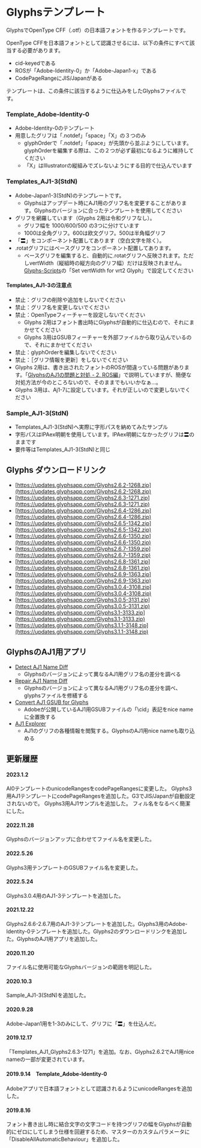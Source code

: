 # Glyphsテンプレート

GlyphsでOpenType CFF（.otf）の日本語フォントを作るテンプレートです。

OpenType CFFを日本語フォントとして認識させるには、以下の条件にすべて該当する必要があります。
* cid-keyedである
* ROSが「Adobe-Identity-0」か「Adobe-Japan1-x」である
* CodePageRangeにJIS/Japanがある

テンプレートは、この条件に該当するように仕込みをしたGlyphsファイルです。

### Template_Adobe-Identity-0
* Adobe-Identity-0のテンプレート
* 用意したグリフは「.notdef」「space」「X」の３つのみ
     * glyphOrderで「.notdef」「space」が先頭から並ぶようにしています。glyphOrderを編集する際は、この２つが必ず最初になるように維持してください
   * 「X」はIllustratorの縦組みでズレないようにする目的で仕込んでいます

### Templates_AJ1-3(StdN)
* Adobe-Japan1-3(StdN)のテンプレートです。
    * Glyphsはアップデート時にAJ1用のグリフ名を変更することがあります。Glyphsのバージョンに合ったテンプレートを使用してください
* グリフを網羅しています（Glyphs 2用は令和グリフなし）。
    * グリフ幅を 1000/600/500 の3つに分けています
    * 1000は全角グリフ。600は欧文グリフ。500は半角幅グリフ
* 「〓」をコンポーネント配置してあります（空白文字を除く）。 
* .rotatグリフにはベースグリフをコンポーネント配置してあります。
    * ベースグリフを編集すると、自動的に.rotatグリフへ反映されます。ただしvertWidth（縦組時の縦方向のグリフ幅）だけは反映されません。[Glyphs-Scripts](https://github.com/monokano/Glyphs-Scripts)の「Set vertWidth for vrt2 Glyph」で設定してください
#### Templates_AJ1-3の注意点
* 禁止：グリフの削除や追加をしないでください
* 禁止：グリフ名を変更しないでください
* 禁止：OpenTypeフィーチャーを設定しないでください
    * Glyphs 2用はフォント書出時にGlyphsが自動的に仕込むので、それにまかせてください
    * Glyphs 3用はGSUBフィーチャーを外部ファイルから取り込んでいるので、それにまかせてください
* 禁止：glyphOrderを編集しないでください
* 禁止：［グリフ情報を更新］をしないでください
* Glyphs 2用は、書き出されたフォントのROSが間違っている問題があります。「[GlyphsのAJ1の問題と対処 - 2. ROS編](https://gist.github.com/monokano/a3cf2992b8246720c5edc9abe12a65af)」で説明していますが、簡便な対処方法が今のところないので、そのままでもいいかなぁ…。
* Glyphs 3用は、Aj1-7に設定しています。それが正しいので変更しないでください

### Sample_AJ1-3(StdN)
* Templates_AJ1-3(StdN)へ実際に字形パスを納めてみたサンプル
* 字形パスはIPAex明朝を使用しています。IPAex明朝になかったグリフは〓のままです
* 要件等はTemplates_AJ1-3(StdN)と同じ

## Glyphs ダウンロードリンク
* [https://updates.glyphsapp.com/Glyphs2.6.2-1268.zip](https://updates.glyphsapp.com/Glyphs2.6.2-1268.zip)
* [https://updates.glyphsapp.com/Glyphs2.6.3-1271.zip](https://updates.glyphsapp.com/Glyphs2.6.3-1271.zip)
* [https://updates.glyphsapp.com/Glyphs2.6.4-1286.zip](https://updates.glyphsapp.com/Glyphs2.6.4-1286.zip)
* [https://updates.glyphsapp.com/Glyphs2.6.5-1342.zip](https://updates.glyphsapp.com/Glyphs2.6.5-1342.zip)
* [https://updates.glyphsapp.com/Glyphs2.6.6-1350.zip](https://updates.glyphsapp.com/Glyphs2.6.6-1350.zip)
* [https://updates.glyphsapp.com/Glyphs2.6.7-1359.zip](https://updates.glyphsapp.com/Glyphs2.6.7-1359.zip)
* [https://updates.glyphsapp.com/Glyphs2.6.8-1361.zip](https://updates.glyphsapp.com/Glyphs2.6.8-1361.zip)
* [https://updates.glyphsapp.com/Glyphs2.6.9-1363.zip](https://updates.glyphsapp.com/Glyphs2.6.9-1363.zip)
* [https://updates.glyphsapp.com/Glyphs3.0.4-3108.zip](https://updates.glyphsapp.com/Glyphs3.0.4-3108.zip)
* [https://updates.glyphsapp.com/Glyphs3.0.5-3131.zip](https://updates.glyphsapp.com/Glyphs3.0.5-3131.zip)
* [https://updates.glyphsapp.com/Glyphs3.1-3133.zip](https://updates.glyphsapp.com/Glyphs3.1-3133.zip)
* [https://updates.glyphsapp.com/Glyphs3.1.1-3148.zip](https://updates.glyphsapp.com/Glyphs3.1.1-3148.zip)

## GlyphsのAJ1用アプリ
* [Detect AJ1 Name Diff](https://tama-san.com/dl/files/Detect-AJ1-Name-Diff-102.tbz2)
	* Glyphsのバージョンによって異なるAJ1用グリフ名の差分を調べる
* [Repair AJ1 Name Diff](https://tama-san.com/dl/files/Repair-AJ1-Name-Diff-102.tbz2)
	* Glyphsのバージョンによって異なるAJ1用グリフ名の差分を調べ、glyphsファイルを修繕する
* [Convert AJ1 GSUB for Glyphs](https://tama-san.com/dl/files/Convert-AJ1-GSUB-for-Glyphs-100.tbz2)
	* Adobeが公開しているAJ1用GSUBファイルの「\cid」表記をnice nameに全置換する
* [AJ1 Explorer](https://tama-san.com/dl/files/AJ1-Explorer-2.2.1-34.tbz2)
	* AJ1のグリフの各種情報を閲覧する。GlyphsのAJ1用nice nameも取り込める

## 更新履歴

#### 2023.1.2
AI0テンプレートのunicodeRangesをcodePageRangesに変更した。
Glyphs3用AJ1テンプレートにcodePageRangesを追加した。G3でJIS/Japanが自動設定されないので。
Glyphs3用AJ1サンプルを追加した。
フィル名をなるべく簡潔にした。

#### 2022.11.28
Glyphsのバージョンアップに合わせてファイル名を変更した。

#### 2022.5.26
Glyphs3用テンプレートのGSUBファイル名を変更した。

#### 2022.5.24
Glyphs3.0.4用のAJ1-3テンプレートを追加した。

#### 2021.12.22
Glyphs2.6.6-2.6.7用のAJ1-3テンプレートを追加した。Glyphs3用のAdobe-Identity-0テンプレートを追加した。Glyphs2のダウンロードリンクを追加した。GlyphsのAJ1用アプリを追加した。

#### 2020.11.20
ファイル名に使用可能なGlyphsバージョンの範囲を明記した。

#### 2020.10.3
Sample_AJ1-3(StdN)を追加した。

#### 2020.9.28
Adobe-Japan1用を1-3のみにして、グリフに「〓」を仕込んだ。

#### 2019.12.17
「Templates_AJ1_Glyphs2.6.3-1271」を追加。なお、Glyphs2.6.2でAJ1用nice nameの一部が変更されています。

#### 2019.9.14　Template_Adobe-Identity-0
Adobeアプリで日本語フォントとして認識されるようにunicodeRangesを追加した。

#### 2019.8.16
フォント書き出し時に結合文字の文字コードを持つグリフの幅をGlyphsが自動的にゼロにしてしまう仕様を回避するため、マスターのカスタムパラメータに「DisableAllAutomaticBehaviour」を追加した。